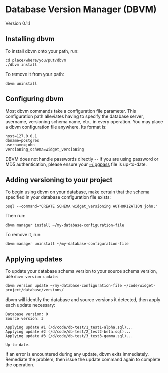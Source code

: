 # Database Version Manager (DBVM)
Version 0.1.1

## Installing dbvm

To install dbvm onto your path, run:

```
cd place/where/you/put/dbvm
./dbvm install
```

To remove it from your path:

```
dbvm uninstall
```

## Configuring dbvm

Most dbvm commands take a configuration file parameter. This configuration path alleviates having to specify the database server, username, versioning schema name, etc., in every operation. You may place a dbvm configuration file anywhere. Its format is:

```
host=127.0.0.1
dbname=postgres
username=john
versioning_schema=widget_versioning
```

DBVM does not handle passwords directly -- if you are using password or MD5 authentication, please ensure your [~/.pgpass](http://www.postgresql.org/docs/current/static/libpq-pgpass.html) file is up-to-date.

## Adding versioning to your project

To begin using dbvm on your database, make certain that the schema specified in your database configuration file exists:

```
psql --command="CREATE SCHEMA widget_versioning AUTHORIZATION john;"
```

Then run:

```
dbvm manager install ~/my-database-configuration-file
```

To remove it, run:

```
dbvm manager uninstall ~/my-database-configuration-file
```

## Applying updates

To update your database schema version to your source schema version, use `dbvm version update`:

```
dbvm version update ~/my-database-configuration-file ~/code/widget-project/database/versions/
```

dbvm will identify the database and source versions it detected, then apply each update necessary:

```
Database version: 0
Source version: 3

Applying update #1 (/d/code/db-test/1_test1-alpha.sql)...
Applying update #2 (/d/code/db-test/2_test2-beta.sql)...
Applying update #3 (/d/code/db-test/3_test3-gamma.sql)...

Up-to-date.
```

If an error is encountered during any update, dbvm exits immediately. Remediate the problem, then issue the update command again to complete the operation.

